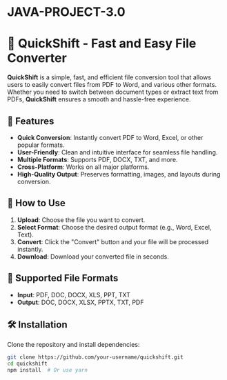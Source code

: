 # JAVA-PROJECT-3.0

# 📄 **QuickShift** - Fast and Easy File Converter

**QuickShift** is a simple, fast, and efficient file conversion tool that allows users to easily convert files from PDF to Word, and various other formats. Whether you need to switch between document types or extract text from PDFs, **QuickShift** ensures a smooth and hassle-free experience.

## 🚀 Features





- **Quick Conversion**: Instantly convert PDF to Word, Excel, or other popular formats.
- **User-Friendly**: Clean and intuitive interface for seamless file handling.
- **Multiple Formats**: Supports PDF, DOCX, TXT, and more.
- **Cross-Platform**: Works on all major platforms.
- **High-Quality Output**: Preserves formatting, images, and layouts during conversion.

## 🔧 How to Use

1. **Upload**: Choose the file you want to convert.
2. **Select Format**: Choose the desired output format (e.g., Word, Excel, Text).
3. **Convert**: Click the "Convert" button and your file will be processed instantly.
4. **Download**: Download your converted file in seconds.

## 📂 Supported File Formats

- **Input**: PDF, DOC, DOCX, XLS, PPT, TXT
- **Output**: DOC, DOCX, XLSX, PPTX, TXT, PDF

## 🛠 Installation

Clone the repository and install dependencies:

```bash
git clone https://github.com/your-username/quickshift.git
cd quickshift
npm install  # Or use yarn
